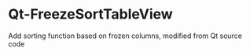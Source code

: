 # Qt-FreezeSortTableView
Add sorting function based on frozen columns, modified from Qt source code
